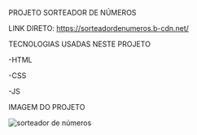 PROJETO SORTEADOR DE NÚMEROS 

LINK DIRETO: https://sorteadordenumeros.b-cdn.net/

TECNOLOGIAS USADAS NESTE PROJETO

-HTML

-CSS

-JS

IMAGEM DO PROJETO  

![sorteador de números](https://github.com/user-attachments/assets/845ac42d-fdcd-41d3-9a1d-896fdeec3569)
